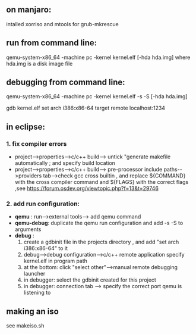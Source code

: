 
## on manjaro: ##
intalled  xorriso and mtools for grub-mkrescue

## run from command line: ##
qemu-system-x86_64 -machine pc -kernel kernel.elf [-hda hda.img]
where hda.img is a disk image file 

## debugging from command line: ##
qemu-system-x86_64 -machine pc -kernel kernel.elf -s -S [-hda hda.img]

gdb kernel.elf
set arch i386:x86-64
target remote localhost:1234 

## in eclipse: ##

### 1.  fix compiler errors ###
* project-->properties-->c/c++ build--> untick "generate makefile automatically ; and specify build location
* project-->properties-->c/c++ build--> pre-processor include paths-->providers tab-->check gcc cross builtin , and replace ${COMMAND} with the cross compiler command and ${FLAGS} with the correct flags ,see https://forum.osdev.org/viewtopic.php?f=13&t=29746

### 2.  add run configuration: ###
*  **qemu** : run-->external tools--> add qemu command
*  **qemu-debug**: duplicate the qemu run configuration and add -s -S to arguments
*  **debug** : 
	1. create a gdbinit file in the projects directory , and add "set arch i386:x86-64" to it
	2. debug-->debug configuration-->c/c++ remote application specify kernel.elf in program path
	3. at the bottom: click "select other"-->manual remote debugging launcher
	4. in debugger: select the gdbinit created for this project
	5. in debugger: connection tab --> specify the correct port qemu is listening to

## making an iso ##
see makeiso.sh
